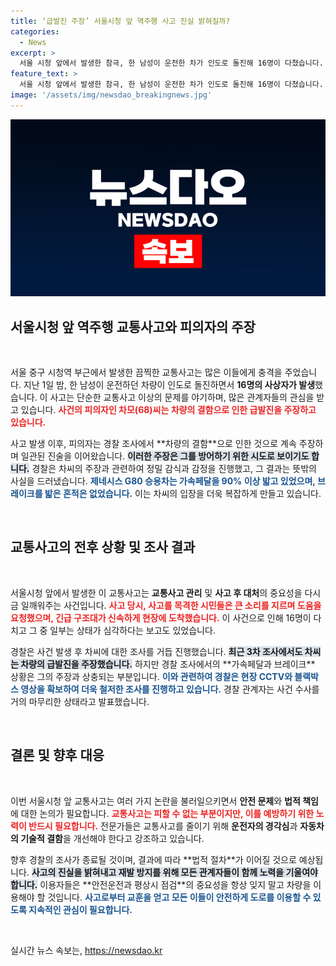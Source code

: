 ```yaml
---
title: ‘급발진 주장’ 서울시청 앞 역주행 사고 진실 밝혀질까?
categories:
  - News
excerpt: >
  서울 시청 앞에서 발생한 참극, 한 남성이 운전한 차가 인도로 돌진해 16명이 다쳤습니다. 피의자는 급발진을 주장하지만, 국과수 조사는 사고의 진실을 밝혀냈습니다. 진술과 반박의 진흙탕 속, 어떤 결론이 나올까요? 클릭해서 진실을 확인하세요!
feature_text: >
  서울 시청 앞에서 발생한 참극, 한 남성이 운전한 차가 인도로 돌진해 16명이 다쳤습니다. 피의자는 급발진을 주장하지만, 국과수 조사는 사고의 진실을 밝혀냈습니다. 진술과 반박의 진흙탕 속, 어떤 결론이 나올까요? 클릭해서 진실을 확인하세요!
image: '/assets/img/newsdao_breakingnews.jpg'
---
```


<p><img src="/assets/img/newsdao_breakingnews.jpg" alt="ontimetimes 속보" /></p>

<h2 data-ke-size="size26">서울시청 앞 역주행 교통사고와 피의자의 주장</h2>

<p data-ke-size="size16">&nbsp;</p>

<p>서울 중구 시청역 부근에서 발생한 끔찍한 교통사고는 많은 이들에게 충격을 주었습니다. 지난 1일 밤, 한 남성이 운전하던 차량이 인도로 돌진하면서 <strong>16명의 사상자가 발생</strong>했습니다. 이 사고는 단순한 교통사고 이상의 문제를 야기하며, 많은 관계자들의 관심을 받고 있습니다. <b><span style="color: #ee2323;">사건의 피의자인 차모(68)씨는 차량의 결함으로 인한 급발진을 주장하고 있습니다.</span></b> </p>

<p>사고 발생 이후, 피의자는 경찰 조사에서 **차량의 결함**으로 인한 것으로 계속 주장하며 일관된 진술을 이어왔습니다. <b><span style="background-color: #21538527;">이러한 주장은 그를 방어하기 위한 시도로 보이기도 합니다.</span></b> 경찰은 차씨의 주장과 관련하여 정밀 감식과 감정을 진행했고, 그 결과는 뜻밖의 사실을 드러냈습니다. <b><span style="color: #1a5490;">제네시스 G80 승용차는 가속페달을 90% 이상 밟고 있었으며, 브레이크를 밟은 흔적은 없었습니다.</span></b> 이는 차씨의 입장을 더욱 복잡하게 만들고 있습니다.</p>

<p data-ke-size="size16">&nbsp;</p>

<h2 data-ke-size="size26">교통사고의 전후 상황 및 조사 결과</h2>

<p data-ke-size="size16">&nbsp;</p>

<p>서울시청 앞에서 발생한 이 교통사고는 <strong>교통사고 관리</strong> 및 <strong>사고 후 대처</strong>의 중요성을 다시금 일깨워주는 사건입니다. <b><span style="color: #ee2323;">사고 당시, 사고를 목격한 시민들은 큰 소리를 지르며 도움을 요청했으며, 긴급 구조대가 신속하게 현장에 도착했습니다.</span></b> 이 사건으로 인해 16명이 다치고 그 중 일부는 상태가 심각하다는 보고도 있었습니다. </p>

<p>경찰은 사건 발생 후 차씨에 대한 조사를 거듭 진행했습니다. <b><span style="background-color: #21538527;">최근 3차 조사에서도 차씨는 차량의 급발진을 주장했습니다.</span></b> 하지만 경찰 조사에서의 **가속페달과 브레이크** 상황은 그의 주장과 상충되는 부분입니다. <b><span style="color: #1a5490;">이와 관련하여 경찰은 현장 CCTV와 블랙박스 영상을 확보하여 더욱 철저한 조사를 진행하고 있습니다.</span></b> 경찰 관계자는 사건 수사를 거의 마무리한 상태라고 발표했습니다. </p>

<p data-ke-size="size16">&nbsp;</p>

<h2 data-ke-size="size26">결론 및 향후 대응</h2>

<p data-ke-size="size16">&nbsp;</p>

<p>이번 서울시청 앞 교통사고는 여러 가지 논란을 불러일으키면서 <strong>안전 문제</strong>와 <strong>법적 책임</strong>에 대한 논의가 필요합니다. <b><span style="color: #ee2323;">교통사고는 피할 수 없는 부분이지만, 이를 예방하기 위한 노력이 반드시 필요합니다.</span></b> 전문가들은 교통사고를 줄이기 위해 <strong>운전자의 경각심</strong>과 <strong>자동차의 기술적 결함</strong>을 개선해야 한다고 강조하고 있습니다. </p>

<p>향후 경찰의 조사가 종료될 것이며, 결과에 따라 **법적 절차**가 이어질 것으로 예상됩니다. <b><span style="background-color: #21538527;">사고의 진실을 밝혀내고 재발 방지를 위해 모든 관계자들이 함께 노력을 기울여야 합니다.</span></b> 이용자들은 **안전운전과 평상시 점검**의 중요성을 항상 잊지 말고 차량을 이용해야 할 것입니다. <b><span style="color: #1a5490;">사고로부터 교훈을 얻고 모든 이들이 안전하게 도로를 이용할 수 있도록 지속적인 관심이 필요합니다.</span></b></p> 

<p data-ke-size="size16">&nbsp;</p>
실시간 뉴스 속보는, <a href="https://newsdao.kr" rel="dofollow">https://newsdao.kr</a>


